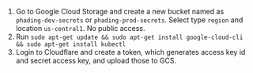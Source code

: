 1. Go to Google Cloud Storage and create a new bucket named as `phading-dev-secrets` or `phading-prod-secrets`. Select type `region` and location `us-central1`. No public access.
1. Run `sudo apt-get update && sudo apt-get install google-cloud-cli && sudo apt-get install kubectl`
1. Login to Cloudflare and create a token, which generates access key id and secret access key, and upload those to GCS.
